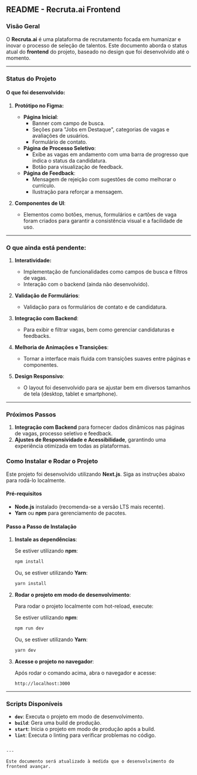 ## README - Recruta.ai Frontend

### **Visão Geral**

O **Recruta.ai** é uma plataforma de recrutamento focada em humanizar e inovar o processo de seleção de talentos. Este documento aborda o status atual do **frontend** do projeto, baseado no design que foi desenvolvido até o momento.

---

### **Status do Projeto**

#### **O que foi desenvolvido:**

1. **Protótipo no Figma:**
   - **Página Inicial**:
     - Banner com campo de busca.
     - Seções para "Jobs em Destaque", categorias de vagas e avaliações de usuários.
     - Formulário de contato.
   - **Página de Processo Seletivo**:
     - Exibe as vagas em andamento com uma barra de progresso que indica o status da candidatura.
     - Botão para visualização de feedback.
   - **Página de Feedback**:
     - Mensagem de rejeição com sugestões de como melhorar o currículo.
     - Ilustração para reforçar a mensagem.

2. **Componentes de UI**:
   - Elementos como botões, menus, formulários e cartões de vaga foram criados para garantir a consistência visual e a facilidade de uso.

---

### **O que ainda está pendente:**

1. **Interatividade:**
   - Implementação de funcionalidades como campos de busca e filtros de vagas.
   - Interação com o backend (ainda não desenvolvido).

2. **Validação de Formulários**:
   - Validação para os formulários de contato e de candidatura.

3. **Integração com Backend**:
   - Para exibir e filtrar vagas, bem como gerenciar candidaturas e feedbacks.

4. **Melhoria de Animações e Transições**:
   - Tornar a interface mais fluida com transições suaves entre páginas e componentes.
   
5. **Design Responsivo**:
   - O layout foi desenvolvido para se ajustar bem em diversos tamanhos de tela (desktop, tablet e smartphone).

---

### **Próximos Passos**

1. **Integração com Backend** para fornecer dados dinâmicos nas páginas de vagas, processo seletivo e feedback.
2. **Ajustes de Responsividade e Acessibilidade**, garantindo uma experiência otimizada em todas as plataformas.


### **Como Instalar e Rodar o Projeto**

Este projeto foi desenvolvido utilizando **Next.js**. Siga as instruções abaixo para rodá-lo localmente.

#### **Pré-requisitos**

- **Node.js** instalado (recomenda-se a versão LTS mais recente).
- **Yarn** ou **npm** para gerenciamento de pacotes.

#### **Passo a Passo de Instalação**

1. **Instale as dependências**:

   Se estiver utilizando **npm**:

   ```bash
   npm install
   ```

   Ou, se estiver utilizando **Yarn**:

   ```bash
   yarn install
   ```

2. **Rodar o projeto em modo de desenvolvimento**:

   Para rodar o projeto localmente com hot-reload, execute:

   Se estiver utilizando **npm**:

   ```bash
   npm run dev
   ```

   Ou, se estiver utilizando **Yarn**:

   ```bash
   yarn dev
   ```

3. **Acesse o projeto no navegador**:

   Após rodar o comando acima, abra o navegador e acesse:

   ```
   http://localhost:3000
   ```

---

### **Scripts Disponíveis**

- **`dev`**: Executa o projeto em modo de desenvolvimento.
- **`build`**: Gera uma build de produção.
- **`start`**: Inicia o projeto em modo de produção após a build.
- **`lint`**: Executa o linting para verificar problemas no código.
```

---

Este documento será atualizado à medida que o desenvolvimento do frontend avançar.